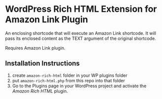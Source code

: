 # WordPress Rich HTML Extension for Amazon Link Plugin

An enclosing shortcode that will execute an Amazon Link shortcode. It will pass its enclosed content as the TEXT argument of the original shortcode.

Requires Amazon Link plugin.

## Installation Instructions
1. create `amazon-rich-html` folder in your WP plugins folder
2. put `amazon-rich-html.php` from this repo into that folder
3. Go to the Plugins page in your WordPress project and activate the *Amazon Rich HTML* plugin.
